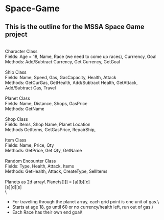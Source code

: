 # Space-Game
This is the outline for the MSSA Space Game project
--------------------------------------------------------------------------------------------
\
Character Class\
	Fields: Age = 18, Name, Race (we need to come up races), Currrency, Goal\
	Methods: Add/Subtract Currency, Get Currency, GetGoal\
	\
Ship Class\
	Fields: Name, Speed, Gas, GasCapacity, Health, Attack\
	Methods: GetCurGas, GetHealth, Add/Subtract Health, GetAttack, Add/Subtract Gas, Travel\
	\
Planet Class\
	Fields: Name, Distance, Shops, GasPrice\
	Methods: GetName\
	\
Shop Class\
	Fields: Items, Shop Name, Planet Location\
	Methods  GetItems, GetGasPrice, RepairShip, \
	\
Item Class\
	Fields: Name, Price, Qty\
	Methods: GetPrice, Get Qty, GetName\
	\
Random Encounter Class\
	Fields: Type, Health, Attack, Items\
	Methods: GetHealth, Attack, CreateType, SellItems\
\
Planets as 2d array\ 
	Planets[][] = [a][b][c]\
		        [s][d][s]\
			\
- For traveling through the planet array, each grid point is one unit of gas.\
- Starts at age 18, go until 60 or no currency/health left, run out of gas.\
- Each Race has their own end goal\

